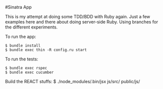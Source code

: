 #Sinatra App

This is my attempt at doing some TDD/BDD with Ruby again. Just a few examples here and there about doing server-side Ruby. Using branches for the different experiments.

To run the app:

    $ bundle install
    $ bundle exec thin -R config.ru start

To run the tests:

    $ bundle exec rspec
    $ bundle exec cucumber

Build the REACT stuffs:
    $ ./node_modules/.bin/jsx js/src/ public/js/
